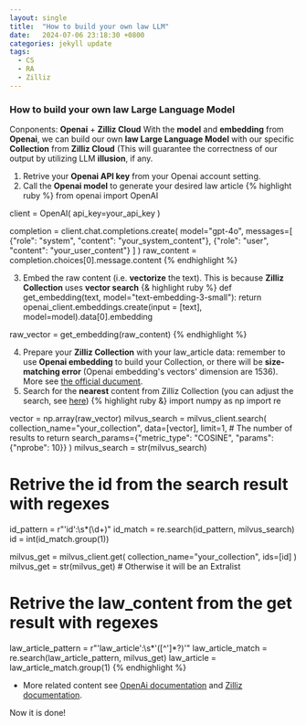```yaml
---
layout: single
title:  "How to build your own law LLM"
date:   2024-07-06 23:18:30 +0800
categories: jekyll update
tags:
  - CS
  - RA
  - Zilliz
---
```

### How to build your own law Large Language Model
Conponents: **Openai** + **Zilliz Cloud**
With the **model** and **embedding** from **Openai**, we can build our own **law Large Language Model** with our specific **Collection** from **Zilliz Cloud** (This will guarantee the correctness of our output by utilizing LLM **illusion**, if any.

1. Retrive your **Openai API key** from your Openai account setting.
2. Call the **Openai model** to generate your desired law article
{% highlight ruby %}
from openai import OpenAI

client = OpenAI(
    api_key=your_api_key
)

completion = client.chat.completions.create(
  model="gpt-4o",
  messages=[
    {"role": "system", "content": "your_system_content"},
    {"role": "user", "content": "your_user_content"}
  ]
)
raw_content = completion.choices[0].message.content
{% endhighlight %}

3. Embed the raw content (i.e. **vectorize** the text). This is because **Zilliz Collection** uses **vector search**
{& highlight ruby %}
def get_embedding(text, model="text-embedding-3-small"):
   return openai_client.embeddings.create(input = [text], model=model).data[0].embedding

raw_vector = get_embedding(raw_content)
{% endhighlight %}

4. Prepare your **Zilliz Collection** with your law_article data: remember to use **Openai embedding** to build your Collection, or there will be **size-matching error** (Openai embedding's vectors' dimension are 1536). More see [the official ducument](https://docs.zilliz.com/docs/quick-start).
5. Search for the **nearest** content from Zilliz Collection (you can adjust the search, see [here](https://docs.zilliz.com/docs/single-vector-search))
{% highlight ruby &}
import numpy as np
import re

vector = np.array(raw_vector)
milvus_search = milvus_client.search(
    collection_name="your_collection",
    data=[vector],
    limit=1, # The number of results to return
    search_params={"metric_type": "COSINE", "params": {"nprobe": 10}}
)
milvus_search = str(milvus_search)

# Retrive the id from the search result with regexes
id_pattern = r"'id':\s*(\d+)"
id_match = re.search(id_pattern, milvus_search)
id = int(id_match.group(1))

milvus_get = milvus_client.get(
    collection_name="your_collection",
    ids=[id]
)
milvus_get = str(milvus_get) # Otherwise it will be an Extralist

# Retrive the law_content from the get result with regexes
law_article_pattern = r"'law_article':\s*'([^']*?)'"
law_article_match = re.search(law_article_pattern, milvus_get)
law_article = law_article_match.group(1)
{% endhighlight %}

- More related content see [OpenAi documentation](https://platform.openai.com/docs/overview) and [Zilliz documentation](https://docs.zilliz.com/docs/quick-start).

Now it is done!
